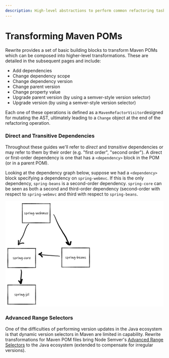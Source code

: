 ```yaml
---
description: High-level abstractions to perform common refactoring tasks on Maven POMs.
---
```


# Transforming Maven POMs

Rewrite provides a set of basic building blocks to transform Maven POMs which can be composed into higher-level transformations. These are detailed in the subsequent pages and include:

* Add dependencies
* Change dependency scope
* Change dependency version
* Change parent version
* Change property value
* Upgrade parent version \(by using a semver-style version selector\)
* Upgrade version \(by using a semver-style version selector\) 

Each one of these operations is defined as a `MavenRefactorVisitor`designed for mutating the AST, ultimately leading to a `Change` object at the end of the refactoring operation.

### Direct and Transitive Dependencies

Throughout these guides we'll refer to _direct_ and _transitive_ dependencies or may refer to them by their order \(e.g. "first order", "second order"\). A direct or first-order dependency is one that has a `<dependency>` block in the POM \(or in a parent POM\).

Looking at the dependency graph below, suppose we had a `<dependency>` block specifying a dependency on `spring-webmvc`. If this is the only dependency, `spring-beans` is a second-order dependency. `spring-core` can be seen as both a second and third-order dependency \(second-order with respect to `spring-webmvc` and third with respect to `spring-beans`.

![](../../.gitbook/assets/image%20%289%29.png)

### Advanced Range Selectors

One of the difficulties of performing version updates in the Java ecosystem is that dynamic version selectors in Maven are limited in capability. Rewrite transformations for Maven POM files bring Node Semver's [Advanced Range Selectors](https://github.com/npm/node-semver#advanced-range-syntax) to the Java ecosystem \(extended to compensate for irregular versions\).


